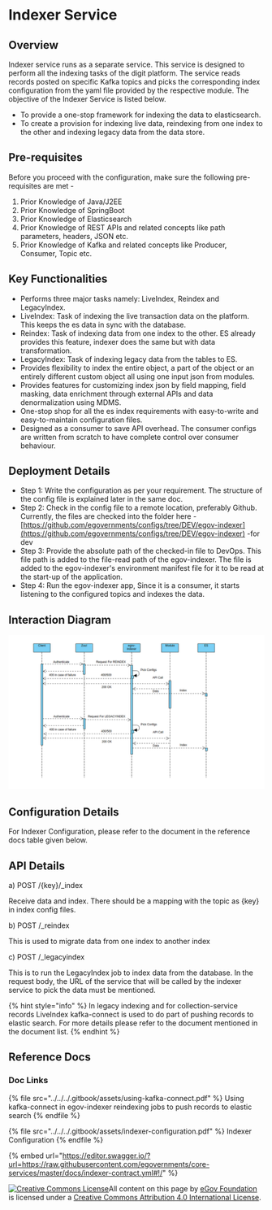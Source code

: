 # Indexer Service

## Overview <a href="#overview" id="overview"></a>

Indexer service runs as a separate service. This service is designed to perform all the indexing tasks of the digit platform. The service reads records posted on specific Kafka topics and picks the corresponding index configuration from the yaml file provided by the respective module. The objective of the Indexer Service is listed below.

* To provide a one-stop framework for indexing the data to elasticsearch.
* To create a provision for indexing live data, reindexing from one index to the other and indexing legacy data from the data store.

## Pre-requisites <a href="#pre-requisites" id="pre-requisites"></a>

Before you proceed with the configuration, make sure the following pre-requisites are met -

1. Prior Knowledge of Java/J2EE
2. Prior Knowledge of SpringBoot
3. Prior Knowledge of Elasticsearch
4. Prior Knowledge of REST APIs and related concepts like path parameters, headers, JSON etc.
5. Prior Knowledge of Kafka and related concepts like Producer, Consumer, Topic etc.

## Key Functionalities <a href="#key-functionalities" id="key-functionalities"></a>

* Performs three major tasks namely: LiveIndex, Reindex and LegacyIndex.
* LiveIndex: Task of indexing the live transaction data on the platform. This keeps the es data in sync with the database.
* Reindex: Task of indexing data from one index to the other. ES already provides this feature, indexer does the same but with data transformation.
* LegacyIndex: Task of indexing legacy data from the tables to ES.
* Provides flexibility to index the entire object, a part of the object or an entirely different custom object all using one input json from modules.
* Provides features for customizing index json by field mapping, field masking, data enrichment through external APIs and data denormalization using MDMS.
* One-stop shop for all the es index requirements with easy-to-write and easy-to-maintain configuration files.
* Designed as a consumer to save API overhead. The consumer configs are written from scratch to have complete control over consumer behaviour.

## Deployment Details <a href="#deployment-details" id="deployment-details"></a>

* Step 1: Write the configuration as per your requirement. The structure of the config file is explained later in the same doc.
* Step 2: Check in the config file to a remote location, preferably Github. Currently, the files are checked into the folder here - [https://github.com/egovernments/configs/tree/DEV/egov-indexer](https://github.com/egovernments/configs/tree/DEV/egov-indexer) -for dev
* Step 3: Provide the absolute path of the checked-in file to DevOps. This file path is added to the file-read path of the egov-indexer. The file is added to the egov-indexer's environment manifest file for it to be read at the start-up of the application.
* Step 4: Run the egov-indexer app, Since it is a consumer, it starts listening to the configured topics and indexes the data.

## Interaction Diagram <a href="#interaction-diagram" id="interaction-diagram"></a>

![](../../../.gitbook/assets/indexer.png)

## Configuration Details <a href="#configuration-details" id="configuration-details"></a>

For Indexer Configuration, please refer to the document in the reference docs table given below.

## API Details <a href="#api-details" id="api-details"></a>

a) POST /{key}/\_index

Receive data and index. There should be a mapping with the topic as {key} in index config files.

b) POST /\_reindex

This is used to migrate data from one index to another index

c) POST /\_legacyindex

This is to run the LegacyIndex job to index data from the database. In the request body, the URL of the service that will be called by the indexer service to pick the data must be mentioned.

{% hint style="info" %}
In legacy indexing and for collection-service records LiveIndex kafka-connect is used to do part of pushing records to elastic search. For more details please refer to the document mentioned in the document list.
{% endhint %}

## Reference Docs <a href="#reference-docs" id="reference-docs"></a>

### Doc Links <a href="#doc-links" id="doc-links"></a>

{% file src="../../../.gitbook/assets/using-kafka-connect.pdf" %}
Using kafka-connect in egov-indexer reindexing jobs to push records to elastic search
{% endfile %}

{% file src="../../../.gitbook/assets/indexer-configuration.pdf" %}
Indexer Configuration
{% endfile %}

{% embed url="https://editor.swagger.io/?url=https://raw.githubusercontent.com/egovernments/core-services/master/docs/indexer-contract.yml#!/" %}

[![Creative Commons License](https://i.creativecommons.org/l/by/4.0/80x15.png)](http://creativecommons.org/licenses/by/4.0/)All content on this page by [eGov Foundation ](https://egov.org.in/)is licensed under a [Creative Commons Attribution 4.0 International License](http://creativecommons.org/licenses/by/4.0/).

